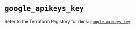 # `google_apikeys_key`

Refer to the Terraform Registory for docs: [`google_apikeys_key`](https://registry.terraform.io/providers/hashicorp/google/4.67.0/docs/resources/apikeys_key).

